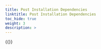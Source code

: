 ```yaml
---
title: Post Installation Dependencies
linktitle: Post Installation Dependencies 
toc_hide: true
weight: 3
description: >
--- 
```


{{<include file="content/v2/getting-started/installation/helm/modules/observability/_index.md" hideClasses="1,3,4">}}
